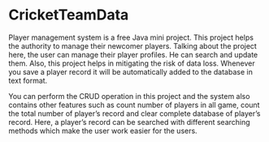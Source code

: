 # CricketTeamData
Player management system is a free Java mini project. This project helps the authority to manage their newcomer players. Talking about the project here, the user can manage their player profiles. He can search and update them. Also, this project helps in mitigating the risk of data loss. Whenever you save a player record it will be automatically added to the database in text format.

You can perform the CRUD operation in this project and the system also contains other features such as count number of players in all game, count the total number of player’s record and clear complete database of player’s record. Here, a player’s record can be searched with different searching methods which make the user work easier for the users.
